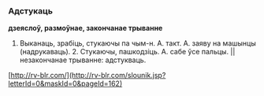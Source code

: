 ### Адстукаць
**дзеяслоў, размоўнае, закончанае трыванне**

1. Выканаць, зрабіць, стукаючы па чым-н. А. такт. А. заяву на машынцы (надрукаваць). 2. Стукаючы, пашкодзіць. А. сабе ўсе пальцы. || незакончанае трыванне: адстукваць.

<a rel="author">[http://rv-blr.com/](http://rv-blr.com/slounik.jsp?letterId=0&maskId=0&pageId=162)</a>
